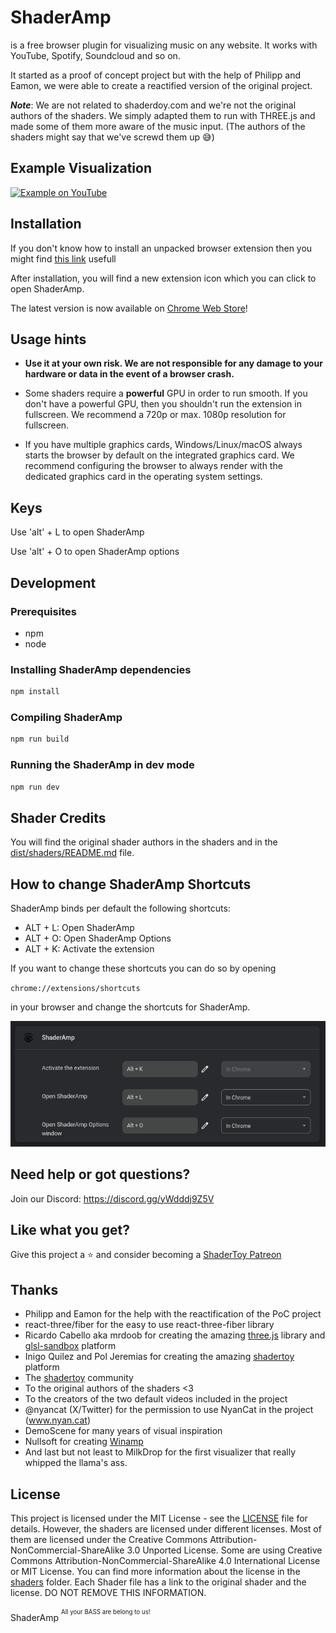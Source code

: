 # ShaderAmp

is a free browser plugin for visualizing music on any website. It works with YouTube, Spotify, Soundcloud and so on.

It started as a proof of concept project but with the help of Philipp and Eamon, we were able to create a reactified version of the original project.

***Note***: We are not related to shaderdoy.com and we're not the original authors of the shaders.
We simply adapted them to run with THREE.js and made some of them more aware of the music input.
(The authors of the shaders might say that we've screwd them up 😅)

## Example Visualization

[![Example on YouTube](https://img.youtube.com/vi/5LPhK8k_xEI/0.jpg)](https://www.youtube.com/watch?v=5LPhK8k_xEI)


## Installation

If you don't know how to install an unpacked browser extension then you might find [this link](https://developer.chrome.com/docs/extensions/mv3/getstarted/development-basics/#load-unpacked) usefull

After installation, you will find a new extension icon which you can click to open ShaderAmp.

The latest version is now available on [Chrome Web Store](https://chromewebstore.google.com/detail/shaderamp/pbgkhemojiabmajgkcgjelgpnpoddcgl)!

## Usage hints

- **Use it at your own risk. We are not responsible for any damage to your hardware or data in the event of a browser crash.**

- Some shaders require a **powerful** GPU in order to run smooth. If you don't have a powerful GPU, then you shouldn't run the extension in fullscreen. We recommend a 720p or max. 1080p resolution for fullscreen.

- If you have multiple graphics cards, Windows/Linux/macOS always starts the browser by default on the integrated graphics card. We recommend configuring the browser to always render with the dedicated graphics card in the operating system settings.

## Keys

Use 'alt' + L to open ShaderAmp

Use 'alt' + O to open ShaderAmp options

## Development

### Prerequisites
- npm
- node

### Installing ShaderAmp dependencies

```bash
npm install
```

### Compiling ShaderAmp

```bash
npm run build
```

### Running the ShaderAmp in dev mode

```bash
npm run dev
```

## Shader Credits

You will find the original shader authors in the shaders and in the [dist/shaders/README.md](dist/shaders/README.md) file.


## How to change ShaderAmp Shortcuts

ShaderAmp binds per default the following shortcuts:
- ALT + L: Open ShaderAmp
- ALT + O: Open ShaderAmp Options
- ALT + K: Activate the extension


If you want to change these shortcuts you can do so by opening

`chrome://extensions/shortcuts`

in your browser and change the shortcuts for ShaderAmp.

![ ](screenshots/shortcuts.png)


## Need help or got questions?

Join our Discord: https://discord.gg/yWdddj9Z5V


## Like what you get?

Give this project a ⭐ and consider becoming a [ShaderToy Patreon](https://www.patreon.com/shadertoy)


## Thanks

- Philipp and Eamon for the help with the reactification of the PoC project
- react-three/fiber for the easy to use react-three-fiber library
- Ricardo Cabello aka mrdoob for creating the amazing [three.js](https://threejs.org/) library and [glsl-sandbox](https://glslsandbox.com/) platform
- Inigo Quilez and Pol Jeremias for creating the amazing [shadertoy](https://www.shadertoy.com/) platform
- The [shadertoy](https://www.shadertoy.com/) community
- To the original authors of the shaders <3
- To the creators of the two default videos included in the project
- @nyancat (X/Twitter) for the permission to use NyanCat in the project (www.nyan.cat)
- DemoScene for many years of visual inspiration
- Nullsoft for creating [Winamp](https://www.winamp.com/)
- And last but not least to MilkDrop for the first visualizer that really whipped the llama's ass.

## License

This project is licensed under the MIT License - see the [LICENSE](LICENSE) file for details.
However, the shaders are licensed under different licenses. Most of them are licensed under the Creative Commons Attribution-NonCommercial-ShareAlike 3.0 Unported License.
Some are using Creative Commons Attribution-NonCommercial-ShareAlike 4.0 International License or MIT License.
You can find more information about the license in the [shaders](dist/shaders) folder.
Each Shader file has a link to the original shader and the license. DO NOT REMOVE THIS INFORMATION.

ShaderAmp
<sup><sup>All your BASS are belong to us!<sup></sup>
